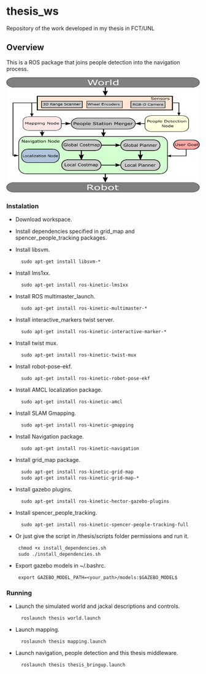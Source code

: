 # thesis_ws
Repository of the work developed in my thesis in FCT/UNL

## Overview

This is a ROS package that joins people detection into the navigation process.

<img src="docs/MyArchitecture.png" width="600" height="300">

### Instalation

* Download workspace.

* Install dependencies specified in grid_map and spencer_people_tracking packages.

* Install libsvm.

        sudo apt-get install libsvm-*
        
* Install lms1xx.

        sudo apt-get install ros-kinetic-lms1xx
        
* Install ROS multimaster_launch.

        sudo apt-get install ros-kinetic-multimaster-*
        
* Install interactive_markers twist server.

        sudo apt-get install ros-kinetic-interactive-marker-*
        
* Install twist mux.

        sudo apt-get install ros-kinetic-twist-mux
        
* Install robot-pose-ekf.

        sudo apt-get install ros-kinetic-robot-pose-ekf 

        
* Install AMCL localization package.

        sudo apt-get install ros-kinetic-amcl
        
* Install SLAM Gmapping.

        sudo apt-get install ros-kinetic-gmapping
        
        
* Install Navigation package.

        sudo apt-get install ros-kinetic-navigation
        
* Install grid_map package.

        sudo apt-get install ros-kinetic-grid-map
        sudo apt-get install ros-kinetic-grid-map-*
        
* Install gazebo plugins.

        sudo apt-get install ros-kinetic-hector-gazebo-plugins 
        
* Install spencer_people_tracking.

        sudo apt-get install ros-kinetic-spencer-people-tracking-full
        
 * Or just give the script in /thesis/scripts folder permissions and run it.
        
        chmod +x install_dependencies.sh
        sudo ./install_dependencies.sh
        
 * Export gazebo models in ~/.bashrc.
 
        export GAZEBO_MODEL_PATH=<your_path>/models:$GAZEBO_MODEL$
 
### Running

* Launch the simulated world and jackal descriptions and controls.

        roslaunch thesis world.launch

* Launch mapping. 

        roslaunch thesis mapping.launch

* Launch navigation, people detection and this thesis middleware.

        roslaunch thesis thesis_bringup.launch

